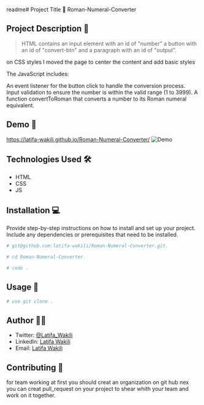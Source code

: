 readme# Project Title 🚀
Roman-Numeral-Converter
## Project Description 📝

>HTML contains an input element with an id of "number" a button with an id of "convert-btn" and a paragraph with an id of "output".

on CSS styles I moved the page to center the content and add basic styles

The JavaScript includes:

An event listener for the button click to handle the conversion process.
Input validation to ensure the number is within the valid range (1 to 3999).
A function convertToRoman that converts a number to its Roman numeral equivalent.


## Demo 📸
https://latifa-wakili.github.io/Roman-Numeral-Converter/
![Demo](Roman-NC.png)
## Technologies Used 🛠️

- HTML
- CSS
- JS

## Installation 💻

Provide step-by-step instructions on how to install and set up your project. Include any dependencies or prerequisites that need to be installed.

```bash
# git@github.com:latifa-wakili/Roman-Numeral-Converter.git.
```

```bash
# cd Roman-Numeral-Converter.
```


 ```bash
# code .
```

## Usage 🎯

```bash
# use git clone .
```

## Author 👩‍💻
- Twitter: [@Latifa_Wakili](https://x.com/WakiliLatifa?t=wlHTh8JuyFprQsN_hZQGWQ&s=08)
- LinkedIn: [Latifa Wakili](https://www.linkedin.com/in/latifa-wakili-68423b277?utm_source=share&utm_campaign=share_via&utm_content=profile&utm_medium=android_app)
- Email: [Latifa Wakili](saavenwakili@gmail.com)

## Contributing 🤝
for team working at first you should creat an organization on git hub nex you can creat pull_request on your project to shear whith your team and work on it together.

